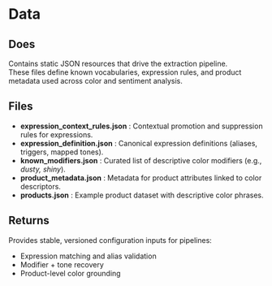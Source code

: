 # Data

## Does
Contains static JSON resources that drive the extraction pipeline.  
These files define known vocabularies, expression rules, and product metadata used across color and sentiment analysis.

## Files
- **expression_context_rules.json** : Contextual promotion and suppression rules for expressions.  
- **expression_definition.json** : Canonical expression definitions (aliases, triggers, mapped tones).  
- **known_modifiers.json** : Curated list of descriptive color modifiers (e.g., *dusty, shiny*).  
- **product_metadata.json** : Metadata for product attributes linked to color descriptors.  
- **products.json** : Example product dataset with descriptive color phrases.

## Returns
Provides stable, versioned configuration inputs for pipelines:  
- Expression matching and alias validation  
- Modifier + tone recovery  
- Product-level color grounding
